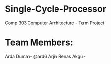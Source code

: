 # Single-Cycle-Processor
Comp 303 Computer Architecture - Term Project


# Team Members:

Arda Duman- @ard6
Arjin Renas Akgül-
  
